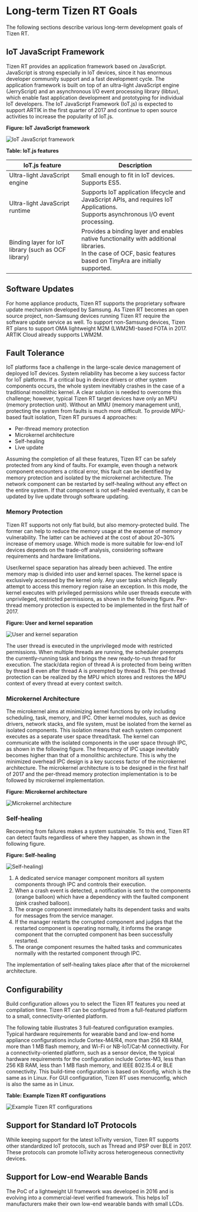 # Long-term Tizen RT Goals

The following sections describe various long-term development goals of Tizen RT.

## IoT JavaScript Framework

Tizen RT provides an application framework based on JavaScript. JavaScript is strong especially in IoT devices, since it has enormous developer community support and a fast development cycle. The application framework is built on top of an ultra-light JavaScript engine (JerryScript) and an asynchronous I/O event processing library (libtuv), which enable fast application development and prototyping for individual IoT developers. The IoT JavaScript Framework (IoT.js) is expected to support ARTIK in the first quarter of 2017 and continue to open source activities to increase the popularity of IoT.js.

**Figure: IoT JavaScript framework**

![IoT JavaScript framework](media/iot-js-fw-diagram.png)

**Table: IoT.js features**

| IoT.js feature                  | Description     |
| ------------------------------- | --------------- |
| Ultra-light JavaScript engine   | Small enough to fit in IoT devices.<br>Supports ES5. |
| Ultra-light JavaScript runtime  | Supports IoT application lifecycle and JavaScript APIs, and requires IoT Applications.<br>Supports asynchronous I/O event processing. |
| Binding layer for IoT library (such as OCF library) | Provides a binding layer and enables native functionality with additional libraries.<br>In the case of OCF, basic features based on TinyAra are initially supported. |

## Software Updates

For home appliance products, Tizen RT supports the proprietary software update mechanism developed by Samsung. As Tizen RT becomes an open source project, non-Samsung devices running Tizen RT require the software update service as well. To support non-Samsung devices, Tizen RT plans to support OMA lightweight M2M (LWM2M)-based FOTA in 2017. ARTIK Cloud already supports LWM2M.

## Fault Tolerance

IoT platforms face a challenge in the large-scale device management of deployed IoT devices. System reliability has become a key success factor for IoT platforms. If a critical bug in device drivers or other system components occurs, the whole system inevitably crashes in the case of a traditional monolithic kernel. A clear solution is needed to overcome this challenge; however, typical Tizen RT target devices have only an MPU (memory protection unit). Without an MMU (memory management unit), protecting the system from faults is much more difficult. To provide MPU-based fault isolation, Tizen RT pursues 4 approaches:

- Per-thread memory protection
- Microkernel architecture
- Self-healing
- Live update

Assuming the completion of all these features, Tizen RT can be safely protected from any kind of faults. For example, even though a network component encounters a critical error, this fault can be identified by memory protection and isolated by the microkernel architecture. The network component can be restarted by self-healing without any effect on the entire system. If that component is not self-healed eventually, it can be updated by live update through software updating.

### Memory Protection

Tizen RT supports not only flat build, but also memory-protected build. The former can help to reduce the memory usage at the expense of memory vulnerability. The latter can be achieved at the cost of about 20~30% increase of memory usage. Which mode is more suitable for low-end IoT devices depends on the trade-off analysis, considering software requirements and hardware limitations.

User/kernel space separation has already been achieved. The entire memory map is divided into user and kernel spaces. The kernel space is exclusively accessed by the kernel only. Any user tasks which illegally attempt to access this memory region raise an exception. In this mode, the kernel executes with privileged permissions while user threads execute with unprivileged, restricted permissions, as shown in the following figure. Per-thread memory protection is expected to be implemented in the first half of 2017.

**Figure: User and kernel separation**

![User and kernel separation](media/kernel-seperation.png)

The user thread is executed in the unprivileged mode with restricted permissions. When multiple threads are running, the scheduler preempts the currently-running task and brings the new ready-to-run thread for execution. The stack/data region of thread A is protected from being written by thread B even after thread A is preempted by thread B. This per-thread protection can be realized by the MPU which stores and restores the MPU context of every thread at every context switch.

### Microkernel Architecture

The microkernel aims at minimizing kernel functions by only including scheduling, task, memory, and IPC. Other kernel modules, such as device drivers, network stacks, and file system, must be isolated from the kernel as isolated components. This isolation means that each system component executes as a separate user space thread/task. The kernel can communicate with the isolated components in the user space through IPC, as shown in the following figure. The frequency of IPC usage inevitably becomes higher than that of a monolithic architecture. This is why the minimized overhead IPC design is a key success factor of the microkernel architecture. The microkernel architecture is to be designed in the first half of 2017 and the per-thread memory protection implementation is to be followed by microkernel implementation.

**Figure: Microkernel architecture**

![Microkernel architecture](media/conceptofmicrokernelarchitecture.png)

### Self-healing

Recovering from failures makes a system sustainable. To this end, Tizen RT can detect faults regardless of where they happen, as shown in the following figure.

**Figure: Self-healing**

![Self-healing)](media/self-healing.png)

1. A dedicated service manager component monitors all system components through IPC and controls their execution.
2. When a crash event is detected, a notification is sent to the components (orange balloon) which have a dependency with the faulted component (pink crashed balloon).
3. The orange component immediately halts its dependent tasks and waits for messages from the service manager.
4. If the manager restarts the corrupted component and judges that the restarted component is operating normally, it informs the orange component that the corrupted component has been successfully restarted.
5. The orange component resumes the halted tasks and communicates normally with the restarted component through IPC.

The implementation of self-healing takes place after that of the microkernel architecture.


## Configurability

Build configuration allows you to select the Tizen RT features you need at compilation time. Tizen RT can be configured from a full-featured platform to a small, connectivity-oriented platform.

The following table illustrates 3 full-featured configuration examples. Typical hardware requirements for wearable band and low-end home appliance configurations include Cortex-M4/R4, more than 256 KB RAM, more than 1 MB flash memory, and Wi-Fi or NB-IoT/Cat-M connectivity. For a connectivity-oriented platform, such as a sensor device, the typical hardware requirements for the configuration include Cortex-M3, less than 256 KB RAM, less than 1 MB flash memory, and IEEE 802.15.4 or BLE connectivity. This build-time configuration is based on Kconfig, which is the same as in Linux. For GUI configuration, Tizen RT uses menuconfig, which is also the same as in Linux.

**Table: Example Tizen RT configurations**

![Example Tizen RT configurations](media/threerepresentativeconfigurationsoftizenrt.png)

## Support for Standard IoT Protocols

While keeping support for the latest IoTivity version, Tizen RT supports other standardized IoT protocols, such as Thread and IPSP over BLE in 2017. These protocols can promote IoTivity across heterogeneous connectivity devices.

## Support for Low-end Wearable Bands

The PoC of a lightweight UI framework was developed in 2016 and is evolving into a commercial-level verified framework. This helps IoT manufacturers make their own low-end wearable bands with small LCDs.
